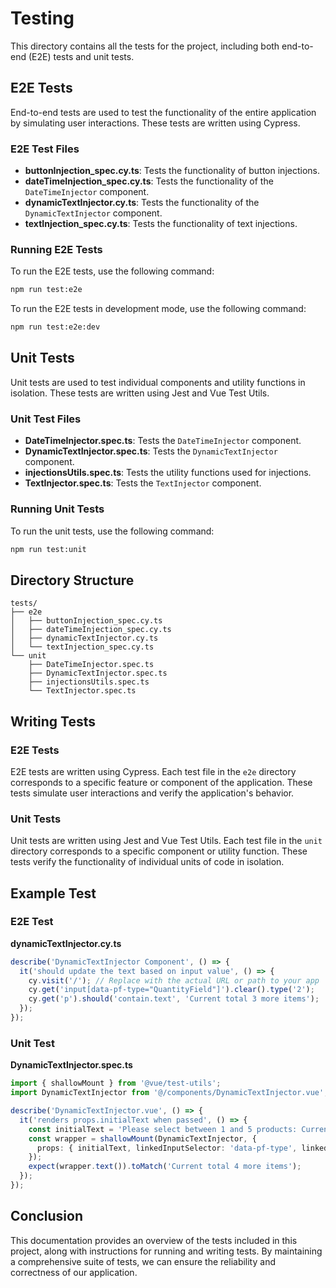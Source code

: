 # Testing

This directory contains all the tests for the project, including both end-to-end (E2E) tests and unit tests.

## E2E Tests

End-to-end tests are used to test the functionality of the entire application by simulating user interactions. These tests are written using Cypress.

### E2E Test Files

- **buttonInjection_spec.cy.ts**: Tests the functionality of button injections.
- **dateTimeInjection_spec.cy.ts**: Tests the functionality of the `DateTimeInjector` component.
- **dynamicTextInjector.cy.ts**: Tests the functionality of the `DynamicTextInjector` component.
- **textInjection_spec.cy.ts**: Tests the functionality of text injections.

### Running E2E Tests

To run the E2E tests, use the following command:

```bash
npm run test:e2e
```

To run the E2E tests in development mode, use the following command:

```bash
npm run test:e2e:dev
```

## Unit Tests

Unit tests are used to test individual components and utility functions in isolation. These tests are written using Jest and Vue Test Utils.

### Unit Test Files

- **DateTimeInjector.spec.ts**: Tests the `DateTimeInjector` component.
- **DynamicTextInjector.spec.ts**: Tests the `DynamicTextInjector` component.
- **injectionsUtils.spec.ts**: Tests the utility functions used for injections.
- **TextInjector.spec.ts**: Tests the `TextInjector` component.

### Running Unit Tests

To run the unit tests, use the following command:

```bash
npm run test:unit
```

## Directory Structure

```plaintext
tests/
├── e2e
│   ├── buttonInjection_spec.cy.ts
│   ├── dateTimeInjection_spec.cy.ts
│   ├── dynamicTextInjector.cy.ts
│   └── textInjection_spec.cy.ts
└── unit
    ├── DateTimeInjector.spec.ts
    ├── DynamicTextInjector.spec.ts
    ├── injectionsUtils.spec.ts
    └── TextInjector.spec.ts
```

## Writing Tests

### E2E Tests

E2E tests are written using Cypress. Each test file in the `e2e` directory corresponds to a specific feature or component of the application. These tests simulate user interactions and verify the application's behavior.

### Unit Tests

Unit tests are written using Jest and Vue Test Utils. Each test file in the `unit` directory corresponds to a specific component or utility function. These tests verify the functionality of individual units of code in isolation.

## Example Test

### E2E Test

**dynamicTextInjector.cy.ts**

```typescript
describe('DynamicTextInjector Component', () => {
  it('should update the text based on input value', () => {
    cy.visit('/'); // Replace with the actual URL or path to your app
    cy.get('input[data-pf-type="QuantityField"]').clear().type('2');
    cy.get('p').should('contain.text', 'Current total 3 more items');
  });
});
```

### Unit Test

**DynamicTextInjector.spec.ts**

```typescript
import { shallowMount } from '@vue/test-utils';
import DynamicTextInjector from '@/components/DynamicTextInjector.vue';

describe('DynamicTextInjector.vue', () => {
  it('renders props.initialText when passed', () => {
    const initialText = 'Please select between 1 and 5 products: Current total {count} more items';
    const wrapper = shallowMount(DynamicTextInjector, {
      props: { initialText, linkedInputSelector: 'data-pf-type', linkedInputSelectorValue: 'QuantityField' }
    });
    expect(wrapper.text()).toMatch('Current total 4 more items');
  });
});
```

## Conclusion

This documentation provides an overview of the tests included in this project, along with instructions for running and writing tests. By maintaining a comprehensive suite of tests, we can ensure the reliability and correctness of our application.
